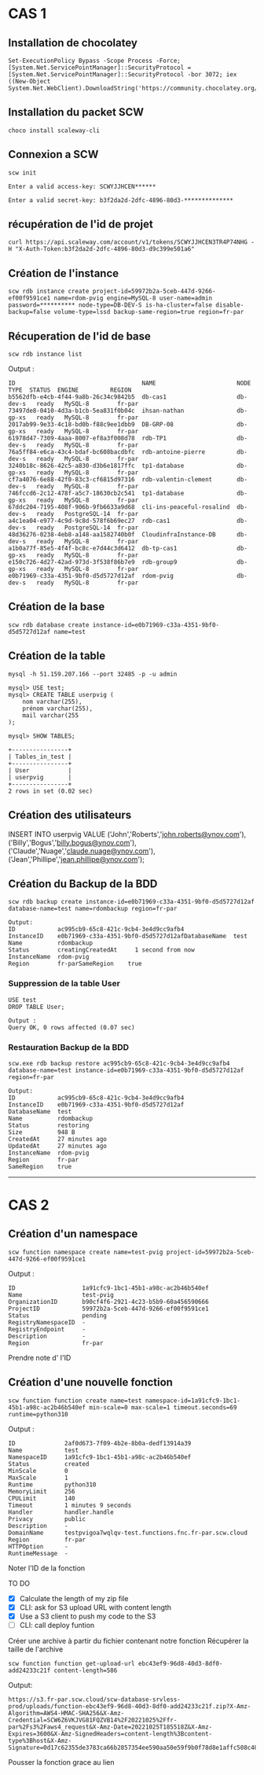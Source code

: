 # CAS 1
## Installation de chocolatey

```
Set-ExecutionPolicy Bypass -Scope Process -Force; [System.Net.ServicePointManager]::SecurityProtocol = [System.Net.ServicePointManager]::SecurityProtocol -bor 3072; iex ((New-Object System.Net.WebClient).DownloadString('https://community.chocolatey.org/install.ps1'))
```

## Installation du packet SCW

```
choco install scaleway-cli
```

## Connexion a SCW

```
scw init

Enter a valid access-key: SCWYJJHCEN******

Enter a valid secret-key: b3f2da2d-2dfc-4896-80d3-**************
```

## récupération de l'id de projet

```
curl https://api.scaleway.com/account/v1/tokens/SCWYJJHCEN3TR4P74NHG -H "X-Auth-Token:b3f2da2d-2dfc-4896-80d3-d9c399e501a6"
```

<!-- à corriger ? -->

## Création de l'instance

```
scw rdb instance create project-id=59972b2a-5ceb-447d-9266-ef00f9591ce1 name=rdom-pvig engine=MySQL-8 user-name=admin password=********** node-type=DB-DEV-S is-ha-cluster=false disable-backup=false volume-type=lssd backup-same-region=true region=fr-par

```

## Récuperation de l'id de base

```
scw rdb instance list

```

Output :

```
ID                                    NAME                       NODE TYPE  STATUS  ENGINE         REGION
b5562dfb-e4cb-4f44-9a8b-26c34c9842b5  db-cas1                    db-dev-s   ready   MySQL-8        fr-par
73497de8-0410-4d3a-b1cb-5ea831f0b04c  ihsan-nathan               db-gp-xs   ready   MySQL-8        fr-par
2017ab99-9e33-4c18-bd0b-f88c9ee1dbb9  DB-GRP-08                  db-gp-xs   ready   MySQL-8        fr-par
61978d47-7309-4aaa-8007-ef8a3f008d78  rdb-TP1                    db-dev-s   ready   MySQL-8        fr-par
76a5ff84-e6ca-43c4-bdaf-bc608bacdbfc  rdb-antoine-pierre         db-dev-s   ready   MySQL-8        fr-par
3240b18c-8626-42c5-a830-d3b6e1817ffc  tp1-database               db-gp-xs   ready   MySQL-8        fr-par
cf7a4076-6e88-42f0-83c3-cf6815d97316  rdb-valentin-clement       db-dev-s   ready   MySQL-8        fr-par
746fccd6-2c12-478f-a5c7-18630cb2c541  tp1-database               db-gp-xs   ready   MySQL-8        fr-par
67ddc204-7195-408f-906b-9fb6633a9d68  cli-ins-peaceful-rosalind  db-dev-s   ready   PostgreSQL-14  fr-par
a4c1ea04-e977-4c9d-9c8d-578f6b69ec27  rdb-cas1                   db-dev-s   ready   PostgreSQL-14  fr-par
48d36276-0238-4eb8-a148-aa1582740b0f  CloudinfraInstance-DB      db-dev-s   ready   MySQL-8        fr-par
a1b0a77f-85e5-4f4f-bc8c-e7d44c3d6412  db-tp-cas1                 db-gp-xs   ready   MySQL-8        fr-par
e150c726-4d27-42ad-973d-3f538f86b7e9  rdb-group9                 db-gp-xs   ready   MySQL-8        fr-par
e0b71969-c33a-4351-9bf0-d5d5727d12af  rdom-pvig                  db-dev-s   ready   MySQL-8        fr-par
```


## Création de la base

```
scw rdb database create instance-id=e0b71969-c33a-4351-9bf0-d5d5727d12af name=test
```

## Création de la table


<!-- ### Ajout de la variable d'environement MySQL

![](variable.png)

### Connexion à la base via CLI local
```
scw rdb instance connect e0b71969-c33a-4351-9bf0-d5d5727d12af database=test username=admin region=fr-par
``` -->
```
mysql -h 51.159.207.166 --port 32485 -p -u admin

mysql> USE test;
mysql> CREATE TABLE userpvig (
    nom varchar(255),
    prénom varchar(255),
    mail varchar(255 
);

mysql> SHOW TABLES;

+----------------+
| Tables_in_test |
+----------------+
| User           |
| userpvig       |
+----------------+
2 rows in set (0.02 sec)
```

## Création des utilisateurs    

INSERT INTO userpvig  VALUE 
('John','Roberts','john.roberts@ynov.com'),
('Billy','Bogus','billy.bogus@ynov.com'),
('Claude','Nuage','claude.nuage@ynov.com'),
('Jean','Phillipe','jean.phillipe@ynov.com');



## Création du Backup de la BDD

```
scw rdb backup create instance-id=e0b71969-c33a-4351-9bf0-d5d5727d12af database-name=test name=rdombackup region=fr-par

Output:
ID            ac995cb9-65c8-421c-9cb4-3e4d9cc9afb4
InstanceID    e0b71969-c33a-4351-9bf0-d5d5727d12afDatabaseName  test
Name          rdombackup
Status        creatingCreatedAt     1 second from now
InstanceName  rdom-pvig
Region        fr-parSameRegion    true
```

### Suppression de la table User
```
USE test
DROP TABLE User;

Output :
Query OK, 0 rows affected (0.07 sec)
```

### Restauration Backup de la BDD
```
scw.exe rdb backup restore ac995cb9-65c8-421c-9cb4-3e4d9cc9afb4 database-name=test instance-id=e0b71969-c33a-4351-9bf0-d5d5727d12af region=fr-par

Output:
ID            ac995cb9-65c8-421c-9cb4-3e4d9cc9afb4
InstanceID    e0b71969-c33a-4351-9bf0-d5d5727d12af
DatabaseName  test
Name          rdombackup
Status        restoring
Size          948 B
CreatedAt     27 minutes ago
UpdatedAt     27 minutes ago
InstanceName  rdom-pvig
Region        fr-par
SameRegion    true
```

---

# CAS 2

## Création d'un namespace

```
scw function namespace create name=test-pvig project-id=59972b2a-5ceb-447d-9266-ef00f9591ce1
```
Output :
```
ID                   1a91cfc9-1bc1-45b1-a98c-ac2b46b540ef
Name                 test-pvig
OrganizationID       b90cf4f6-2921-4c23-b5b9-60a456590666
ProjectID            59972b2a-5ceb-447d-9266-ef00f9591ce1
Status               pending
RegistryNamespaceID  -
RegistryEndpoint     -
Description          -
Region               fr-par
```
Prendre note d' l'ID

## Création d'une nouvelle fonction

```
scw function function create name=test namespace-id=1a91cfc9-1bc1-45b1-a98c-ac2b46b540ef min-scale=0 max-scale=1 timeout.seconds=69 runtime=python310 
```
Output :
```
ID              2af0d673-7f09-4b2e-8b0a-dedf13914a39
Name            test
NamespaceID     1a91cfc9-1bc1-45b1-a98c-ac2b46b540ef
Status          created
MinScale        0
MaxScale        1
Runtime         python310
MemoryLimit     256
CPULimit        140
Timeout         1 minutes 9 seconds
Handler         handler.handle
Privacy         public
Description     -
DomainName      testpvigoa7wqlqv-test.functions.fnc.fr-par.scw.cloud
Region          fr-par
HTTPOption      -
RuntimeMessage  -
```
Noter l'ID de la fonction

TO DO 
- [X] Calculate the length of my zip file
- [X] CLI: ask for S3 upload URL with content length
- [X] Use a S3 client to push my code to the S3
- [ ] CLI: call deploy funtion

Créer une archive à partir du fichier contenant notre fonction
Récupérer la taille de l'archive

```
scw function function get-upload-url ebc43ef9-96d8-40d3-8df0-add24233c21f content-length=586
```
Output:
```
https://s3.fr-par.scw.cloud/scw-database-srvless-prod/uploads/function-ebc43ef9-96d8-40d3-8df0-add24233c21f.zip?X-Amz-Algorithm=AWS4-HMAC-SHA256&X-Amz-Credential=SCW6Z6VKJVG81FQZVB14%2F20221025%2Ffr-par%2Fs3%2Faws4_request&X-Amz-Date=20221025T185518Z&X-Amz-Expires=3600&X-Amz-SignedHeaders=content-length%3Bcontent-type%3Bhost&X-Amz-Signature=0d17c62355de3783ca66b2857354ee590aa50e59f9b0f78d8e1affc508c48295

``` 

Pousser la fonction grace au lien

``` 


```



<!-- ## Création d'un namespace

### Installation de curl et jq

```
chocolatey install curl jq
```

### Déclaration des variables

```
set TOKEN="e8737c6a-ef69-40ec-9193-617a4b8bb813"
set REGION="fr-par"
set PROJECT_ID="59972b2a-5ceb-447d-9266-ef00f9591ce1"
```
### Création du namespace

```
curl -X POST "https://api.scaleway.com/functions/v1beta1/regions/%REGION%/namespaces" -H "accept: application/json" -H "X-Auth-Token: %TOKEN%" -H "Content-Type: application/json" \ -d "{\"name\": \"test\", \"project_id\": \"%PROJECT_ID%\"}}"
``` -->
